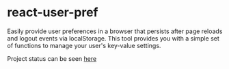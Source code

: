 # react-user-pref
Easily provide user preferences in a browser that persists after page reloads and logout events via localStorage. This tool provides you with a simple set of functions to manage your user's key-value settings.

Project status can be seen [here](https://github.com/users/realdem/projects/6/)

